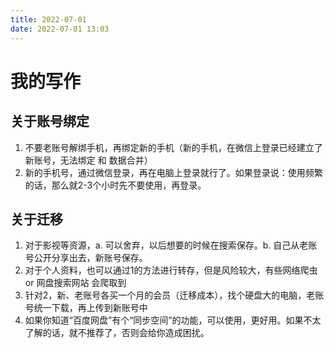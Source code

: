 ```yaml
---
title: 2022-07-01
date: 2022-07-01 13:03
---
```


# 我的写作

## 关于账号绑定

1. 不要老账号解绑手机，再绑定新的手机（新的手机，在微信上登录已经建立了新账号，无法绑定 和 数据合并）
2. 新的手机号，通过微信登录，再在电脑上登录就行了。如果登录说：使用频繁的话，那么就2-3个小时先不要使用，再登录。

## 关于迁移

1. 对于影视等资源，a. 可以舍弃，以后想要的时候在搜索保存。b. 自己从老账号公开分享出去，新账号保存。
2. 对于个人资料，也可以通过1的方法进行转存，但是风险较大，有些网络爬虫or 网盘搜索网站 会爬取到
3. 针对2，新、老账号各买一个月的会员（迁移成本），找个硬盘大的电脑，老账号统一下载，再上传到新账号中
4. 如果你知道“百度网盘”有个“同步空间”的功能，可以使用，更好用。如果不太了解的话，就不推荐了，否则会给你造成困扰。